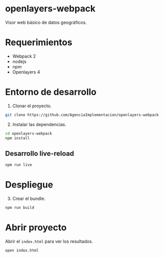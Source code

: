 # openlayers-webpack
Visor web básico de datos geográficos.

# Requerimientos

- Webpack 2
- nodejs
- npm
- Openlayers 4

# Entorno de desarrollo
1) Clonar el proyecto.

```bash
git clone https://github.com/AgenciaImplementacion/openlayers-webpack
```

2) Instalar las dependencias.

```bash
cd openlayers-webpack
npm install
```
## Desarrollo live-reload

```bash
npm run live
```

# Despliegue
3) Crear el bundle.

```bash
npm run build
```
# Abrir proyecto
Abrir el `index.html` para ver los resultados.

```bash
open index.html
```
